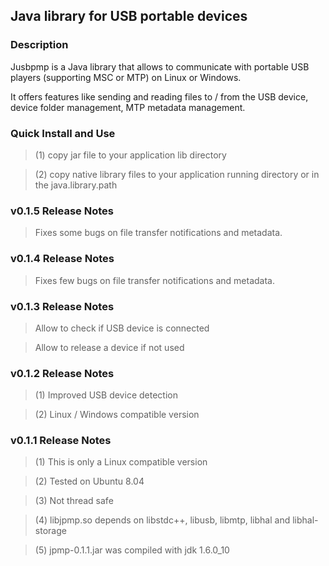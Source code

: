 ## Java library for USB portable devices ##

### Description ###

Jusbpmp is a Java library that allows to communicate with portable USB players (supporting MSC or MTP) on Linux or Windows.

It offers features like sending and reading files to / from the USB device, device folder management, MTP metadata management.

### Quick Install and Use ###

> (1) copy jar file to your application lib directory

> (2) copy native library files to your application running directory or in the java.library.path

### v0.1.5 Release Notes ###

> Fixes some bugs on file transfer notifications and metadata.

### v0.1.4 Release Notes ###

> Fixes few bugs on file transfer notifications and metadata.

### v0.1.3 Release Notes ###

> Allow to check if USB device is connected

> Allow to release a device if not used


### v0.1.2 Release Notes ###

> (1) Improved USB device detection

> (2) Linux / Windows compatible version



### v0.1.1 Release Notes ###

> (1) This is only a Linux compatible version

> (2) Tested on Ubuntu 8.04

> (3) Not thread safe

> (4) libjpmp.so depends on libstdc++, libusb, libmtp, libhal and libhal-storage

> (5) jpmp-0.1.1.jar was compiled with jdk 1.6.0\_10